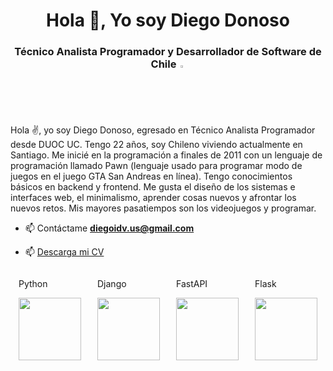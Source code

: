 <!DOCTYPE html>
<html>
<head>
<style>
  .container {
    display: flex;
    flex-direction: row;
    justify-content: space-around;
    align-items: flex-start;
    flex-wrap: wrap;
  }

  .item {
    text-align: center;
    margin: 10px;
  }

  .item p {
    margin: 0;
    padding: 5px;
  }

  .item img {
    height: 100px;
  }
</style>
</head>
<body>
<h1 align="center">Hola 👋, Yo soy Diego Donoso</h1>
<h3 align="center">Técnico Analista Programador y Desarrollador de Software de Chile <img src = "https://images.emojiterra.com/google/noto-emoji/unicode-13.1/128px/1f1e8-1f1f1.png" style="width: 2% "></img></h3>
<p>Hola ✌, yo soy Diego Donoso, egresado en Técnico Analista Programador desde DUOC UC. Tengo 22 años, soy Chileno viviendo actualmente en Santiago. Me inicié en la programación a finales de 2011 con un lenguaje de programación llamado Pawn (lenguaje usado para programar modo de juegos en el juego GTA San Andreas en línea). Tengo conocimientos básicos en backend y frontend. Me gusta el diseño de los sistemas e interfaces web, el minimalismo, aprender cosas nuevos y afrontar los nuevos retos. Mis mayores pasatiempos son los videojuegos y programar.</p>

- 📫 Contáctame **diegoidv.us@gmail.com**

- 📫 <a href = "https://drive.google.com/file/d/1nT7xbYLX-_LazZbeMYi0xsQFfPMLyDWf/view?usp=sharing">Descarga mi CV</a>
<div class="container">
  <div class="item">
    <p>Python</p>
    <img src="https://img.freepik.com/free-icon/snakes_318-368381.jpg" height="100">
  </div>
  <div class="item">
    <p>Django</p>
    <img src="https://www.opengis.ch/wp-content/uploads/2020/04/django-python-logo.png" height="100">
  </div>
  <div class="item">
    <p>FastAPI</p>
    <img src="https://cdn.worldvectorlogo.com/logos/fastapi.svg" height="100">
  </div>
  <div class="item">
    <p>Flask</p>
    <img src="https://www.seekpng.com/png/detail/875-8753366_flask-framework-logo-svg.png" height="100">
  </div>
</div>

</body>
</html>

